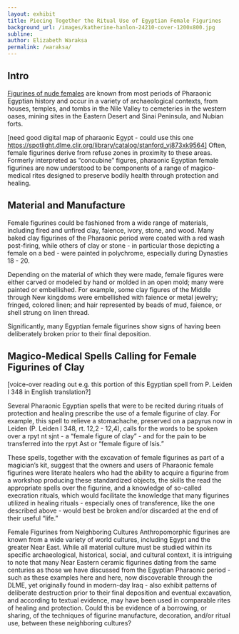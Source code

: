 ```yaml
---
layout: exhibit
title: Piecing Together the Ritual Use of Egyptian Female Figurines
background_url: /images/katherine-hanlon-24210-cover-1200x800.jpg 
subline:
author: Elizabeth Waraksa
permalink: /waraksa/
---
```


## Intro

[Figurines of nude females](https://escholarship.org/uc/item/4dg0d57b) are known from most periods of Pharaonic Egyptian history and occur in a variety of archaeological contexts, from houses, temples, and tombs in the Nile Valley to cemeteries in the western oases, mining sites in the Eastern Desert and Sinai Peninsula, and Nubian forts.

[need good digital map of pharaonic Egypt - could use this one https://spotlight.dlme.clir.org/library/catalog/stanford_vj873xk9564] Often, female figurines derive from refuse zones in proximity to these areas. Formerly interpreted as “concubine” figures, pharaonic Egyptian female figurines are now understood to be components of a range of magico-medical rites designed to preserve bodily health through protection and healing.

## Material and Manufacture
Female figurines could be fashioned from a wide range of materials, including fired and unfired clay, faience, ivory, stone, and wood. Many baked clay figurines of the Pharaonic period were coated with a red wash post-firing, while others of clay or stone - in particular those depicting a female on a bed - were painted in polychrome, especially during Dynasties 18 - 20.

Depending on the material of which they were made, female figures were either carved or modeled by hand or molded in an open mold; many were painted or embellished. For example, some clay figures of the Middle through New kingdoms were embellished with faience or metal jewelry; fringed, colored linen; and hair represented by beads of mud, faience, or shell strung on linen thread.

Significantly, many Egyptian female figurines show signs of having been deliberately broken prior to their final deposition.

## Magico-Medical Spells Calling for Female Figurines of Clay
[voice-over reading out e.g. this portion of this Egyptian spell from P. Leiden I 348 in English translation?]

Several Pharaonic Egyptian spells that were to be recited during rituals of protection and healing prescribe the use of a female figurine of clay. For example, this spell to relieve a stomachache, preserved on a papyrus now in Leiden (P. Leiden I 348, rt. 12,2 - 12,4), calls for the words to be spoken over a rpyt nt sjnt - a “female figure of clay” - and for the pain to be transferred into the rpyt Ast or “female figure of Isis.”



These spells, together with the excavation of female figurines as part of a magician’s kit, suggest that the owners and users of Pharaonic female figurines were literate healers who had the ability to acquire a figurine from a workshop producing these standardized objects, the skills the read the appropriate spells over the figurine, and a knowledge of so-called execration rituals, which would facilitate the knowledge that many figurines utilized in healing rituals - especially ones of transference, like the one described above - would best be broken and/or discarded at the end of their useful “life.”

Female Figurines from Neighboring Cultures
Anthropomorphic figurines are known from a wide variety of world cultures, including Egypt and the greater Near East. While all material culture must be studied within its specific archaeological, historical, social, and cultural context, it is intriguing to note that many Near Eastern ceramic figurines dating from the same centuries as those we have discussed from the Egyptian Pharaonic period - such as these examples here and here, now discoverable through the DLME, yet originally found in modern-day Iraq - also exhibit patterns of deliberate destruction prior to their final deposition and eventual excavation, and according to textual evidence, may have been used in comparable rites of healing and protection. Could this be evidence of a borrowing, or sharing, of the techniques of figurine manufacture, decoration, and/or ritual use, between these neighboring cultures?  
